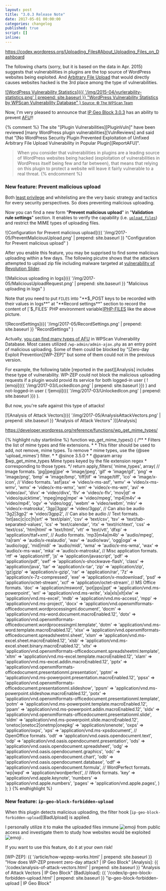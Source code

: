 ```yaml
---
layout: post
title: "3.0.3 Release Note"
date: 2017-05-01 00:00:00
categories: changelog
published: true
script: []
inline:
---
```

https://codex.wordpress.org/Uploading_Files#About_Uploading_Files_on_Dashboard

The following charts (sorry, but it is based on the data in Apr. 2015) suggests 
that vulnerabilities in plugins are the top source of WordPress websites being 
exploited. And [Arbitrary File Upload][OWASP-AFU] that would directly causes 
websites hacked is the 3rd place among the type of vulnerabilities.

[![WordPress Vulnerability Statistics]({{ '/img/2015-04/vurlerability-statistics.png' | prepend: site.baseurl }}
  "WordPress Vulnerability Statistics by WPScan Vulnerability Database"
) <small>Source: &copy; The WPScan Team</small>][WPScan]

Now, I'm very pleased to announce that [IP Geo Block 3.0.3][IP-Geo-Block] 
has an ability to prevent [AFU][OWASP-AFU]!!

{% comment %}
The site "[Plugin Vulnerabilities][PluginVuln]" have been reviewed 
[many WordPress plugin vulnerabilities][VulnReviews] and said that 
"[No WordPress Security Plugin Prevented Exploitation of Unfixed 
Arbitrary File Upload Vulnerability in Popular Plugin][ReportAFU]".

> When you consider that vulnerabilities in plugins are a leading source of 
> WordPress websites being hacked (exploitation of vulnerabilities in WordPress 
> itself being few and far between), that means that relying on this plugin to 
> protect a website will leave it fairly vulnerable to a real threat.
{% endcomment %}

<!--more-->

### New feature: Prevent malicious upload ###

Both [least privilege][LeastPriv] and whitelisting are the very basic strategy 
and tactics for every security perspectives. So does preventing malicious 
uploading.

Now you can find a new form "**Prevent malicious upload**" in "**Validation 
rule settings**" section. It enables to verify the capability (i.e. 
[`upload_files`][Capability]) and restrict the MIME types of uploading files.

![Configuration for Prevent malicious upload]({{ '/img/2017-05/PreventMaliciousUpload.png' | prepend: site.baseurl }}
 "Configuration for Prevent malicious upload"
)

After you enable this feature, you may be supprised to find some malicious 
uploading within a few days. The following picutre shows that the attackers 
attempted to upload zip file including malware targeted at [vulnerability of 
Revolution Slider][RevSlider].

![Malicious uploading in logs]({{ '/img/2017-05/MaliciousUploadRequest.png' | prepend: site.baseurl }}
 "Malicious uploading in logs"
)

Note that you need to put `FILES` into "**$_POST keys to be recorded with their
values in logs**" at "**Record settings**" section to record the content of 
[`$_FILES` PHP environment variable][PHP-FILES] like the above picture.

![RecordSettings]({{ '/img/2017-05/RecordSettings.png' | prepend: site.baseurl }}
 "RecordSettings"
)

Actually, [you can find many types of AFU][WP-Vulndb] in WPScan Vulnerability 
Database. Most cases utilized `/wp-admin/admin-ajax.php` as an entry point 
of malicious uploading. Some of them could be blocked by "[Zero-day Exploit 
Prevention][WP-ZEP]" but some of them could not in the previous version.

For example, the following table [reported in the past][Analysis] includes 
these type of vulnerability. WP-ZEP could not block the malicious uploading 
requests if a plugin would provid its service for both logged-in user (
<span class="emoji">
![emoji]({{ '/img/2017-03/LockedIcon.png' | prepend: site.baseurl }})
</span>) and not-logged-in user (<span class="emoji">
![emoji]({{ '/img/2017-03/UnlockedIcon.png' | prepend: site.baseurl }})
</span>).

But now, you're safe against this type of attacks!

[![Analysis of Attack Vectors]({{ '/img/2017-05/AnalysisAttackVectors.png' | prepend: site.baseurl }}
  "Analysis of Attack Vectors"
)][Analysis]

https://developer.wordpress.org/reference/functions/wp_get_mime_types/

{% highlight ruby startinline %}
function wp_get_mime_types() {
    /**
     * Filters the list of mime types and file extensions.
     *
     * This filter should be used to add, not remove, mime types. To remove
     * mime types, use the {@see 'upload_mimes'} filter.
     *
     * @since 3.5.0
     *
     * @param array $wp_get_mime_types Mime types keyed by the file extension regex
     *                                 corresponding to those types.
     */
    return apply_filters( 'mime_types', array(
    // Image formats.
    'jpg|jpeg|jpe' => 'image/jpeg',
    'gif' => 'image/gif',
    'png' => 'image/png',
    'bmp' => 'image/bmp',
    'tiff|tif' => 'image/tiff',
    'ico' => 'image/x-icon',
    // Video formats.
    'asf|asx' => 'video/x-ms-asf',
    'wmv' => 'video/x-ms-wmv',
    'wmx' => 'video/x-ms-wmx',
    'wm' => 'video/x-ms-wm',
    'avi' => 'video/avi',
    'divx' => 'video/divx',
    'flv' => 'video/x-flv',
    'mov|qt' => 'video/quicktime',
    'mpeg|mpg|mpe' => 'video/mpeg',
    'mp4|m4v' => 'video/mp4',
    'ogv' => 'video/ogg',
    'webm' => 'video/webm',
    'mkv' => 'video/x-matroska',
    '3gp|3gpp' => 'video/3gpp', // Can also be audio
    '3g2|3gp2' => 'video/3gpp2', // Can also be audio
    // Text formats.
    'txt|asc|c|cc|h|srt' => 'text/plain',
    'csv' => 'text/csv',
    'tsv' => 'text/tab-separated-values',
    'ics' => 'text/calendar',
    'rtx' => 'text/richtext',
    'css' => 'text/css',
    'htm|html' => 'text/html',
    'vtt' => 'text/vtt',
    'dfxp' => 'application/ttaf+xml',
    // Audio formats.
    'mp3|m4a|m4b' => 'audio/mpeg',
    'ra|ram' => 'audio/x-realaudio',
    'wav' => 'audio/wav',
    'ogg|oga' => 'audio/ogg',
    'mid|midi' => 'audio/midi',
    'wma' => 'audio/x-ms-wma',
    'wax' => 'audio/x-ms-wax',
    'mka' => 'audio/x-matroska',
    // Misc application formats.
    'rtf' => 'application/rtf',
    'js' => 'application/javascript',
    'pdf' => 'application/pdf',
    'swf' => 'application/x-shockwave-flash',
    'class' => 'application/java',
    'tar' => 'application/x-tar',
    'zip' => 'application/zip',
    'gz|gzip' => 'application/x-gzip',
    'rar' => 'application/rar',
    '7z' => 'application/x-7z-compressed',
    'exe' => 'application/x-msdownload',
    'psd' => 'application/octet-stream',
    'xcf' => 'application/octet-stream',
    // MS Office formats.
    'doc' => 'application/msword',
    'pot|pps|ppt' => 'application/vnd.ms-powerpoint',
    'wri' => 'application/vnd.ms-write',
    'xla|xls|xlt|xlw' => 'application/vnd.ms-excel',
    'mdb' => 'application/vnd.ms-access',
    'mpp' => 'application/vnd.ms-project',
    'docx' => 'application/vnd.openxmlformats-officedocument.wordprocessingml.document',
    'docm' => 'application/vnd.ms-word.document.macroEnabled.12',
    'dotx' => 'application/vnd.openxmlformats-officedocument.wordprocessingml.template',
    'dotm' => 'application/vnd.ms-word.template.macroEnabled.12',
    'xlsx' => 'application/vnd.openxmlformats-officedocument.spreadsheetml.sheet',
    'xlsm' => 'application/vnd.ms-excel.sheet.macroEnabled.12',
    'xlsb' => 'application/vnd.ms-excel.sheet.binary.macroEnabled.12',
    'xltx' => 'application/vnd.openxmlformats-officedocument.spreadsheetml.template',
    'xltm' => 'application/vnd.ms-excel.template.macroEnabled.12',
    'xlam' => 'application/vnd.ms-excel.addin.macroEnabled.12',
    'pptx' => 'application/vnd.openxmlformats-officedocument.presentationml.presentation',
    'pptm' => 'application/vnd.ms-powerpoint.presentation.macroEnabled.12',
    'ppsx' => 'application/vnd.openxmlformats-officedocument.presentationml.slideshow',
    'ppsm' => 'application/vnd.ms-powerpoint.slideshow.macroEnabled.12',
    'potx' => 'application/vnd.openxmlformats-officedocument.presentationml.template',
    'potm' => 'application/vnd.ms-powerpoint.template.macroEnabled.12',
    'ppam' => 'application/vnd.ms-powerpoint.addin.macroEnabled.12',
    'sldx' => 'application/vnd.openxmlformats-officedocument.presentationml.slide',
    'sldm' => 'application/vnd.ms-powerpoint.slide.macroEnabled.12',
    'onetoc|onetoc2|onetmp|onepkg' => 'application/onenote',
    'oxps' => 'application/oxps',
    'xps' => 'application/vnd.ms-xpsdocument',
    // OpenOffice formats.
    'odt' => 'application/vnd.oasis.opendocument.text',
    'odp' => 'application/vnd.oasis.opendocument.presentation',
    'ods' => 'application/vnd.oasis.opendocument.spreadsheet',
    'odg' => 'application/vnd.oasis.opendocument.graphics',
    'odc' => 'application/vnd.oasis.opendocument.chart',
    'odb' => 'application/vnd.oasis.opendocument.database',
    'odf' => 'application/vnd.oasis.opendocument.formula',
    // WordPerfect formats.
    'wp|wpd' => 'application/wordperfect',
    // iWork formats.
    'key' => 'application/vnd.apple.keynote',
    'numbers' => 'application/vnd.apple.numbers',
    'pages' => 'application/vnd.apple.pages',
    ) );
}
{% endhighlight %}

### New feature: `ip-geo-block-forbidden-upload` ###

When this plugin detects malicious uploading, the filter hook 
[`ip-geo-block-forbidden-upload`][BadUpload] is applied.

I personally utilize it to make the uploaded files immune <span class="emoji">
![emoji](https://assets-cdn.github.com/images/icons/emoji/unicode/1f489.png)
</span> from public access and investigate them to study how websites would be 
exploited <span class="emoji">
![emoji](https://assets-cdn.github.com/images/icons/emoji/unicode/1f48a.png)
</span>.

If you want to use this feature, do it at your own risk!

[IP-Geo-Block]: https://wordpress.org/plugins/ip-geo-block/ "WordPress › IP Geo Block « WordPress Plugins"
[SupportForum]: https://wordpress.org/support/plugin/ip-geo-block/ "View: Plugin Support &laquo; WordPress.org Forums"
[OWASP-AFU]:    https://www.owasp.org/index.php/Unrestricted_File_Upload "Unrestricted File Upload - OWASP"
[WPScan]:       https://wpvulndb.com/statistics "WordPress Vulnerability Statistics"
[Capability]:   https://codex.wordpress.org/Roles_and_Capabilities#upload_files "Roles and Capabilities &laquo; WordPress Codex"
[LeastPriv]:    https://en.wikipedia.org/wiki/Principle_of_least_privilege "Principle of least privilege - Wikipedia"
[RevSlider]:    https://blog.sucuri.net/2014/12/revslider-vulnerability-leads-to-massive-wordpress-soaksoak-compromise.html "RevSlider Vulnerability Leads To Massive WordPress SoakSoak Compromise"
[PHP-FILES]:    http://php.net/manual/en/features.file-upload.post-method.php "PHP: POST method uploads - Manual"
[WP-Vulndb]:    https://wpvulndb.com/search?utf8=%E2%9C%93&text=file+upload "WPScan Vulnerability Database"
[WP-ZEP]:       {{ '/article/how-wpzep-works.html'             | prepend: site.baseurl }} "How does WP-ZEP prevent zero-day attack? | IP Geo Block"
[Analysis]:     {{ '/codex/analysis-of-attack-vectors.html'    | prepend: site.baseurl }} "Analysis of Attack Vectors | IP Geo Block"
[BadUpload]:    {{ '/codex/ip-geo-block-forbidden-upload.html' | prepend: site.baseurl }} "ip-geo-block-forbidden-upload | IP Geo Block"
